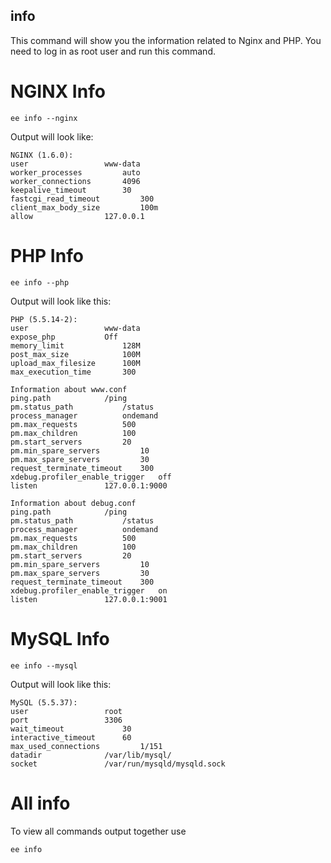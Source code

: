 ## info


This command will show you the information related to Nginx and PHP. You need to log in as root user and run this command.

# NGINX Info

	ee info --nginx

Output will look like:

	NGINX (1.6.0):
	user				 www-data
	worker_processes		 auto
	worker_connections		 4096
	keepalive_timeout		 30
	fastcgi_read_timeout		 300
	client_max_body_size		 100m
	allow				 127.0.0.1

# PHP Info

	ee info --php

Output will look like this:

	PHP (5.5.14-2):
	user				 www-data
	expose_php			 Off
	memory_limit			 128M
	post_max_size			 100M
	upload_max_filesize		 100M
	max_execution_time		 300

	Information about www.conf
	ping.path			 /ping
	pm.status_path			 /status
	process_manager			 ondemand
	pm.max_requests			 500
	pm.max_children			 100
	pm.start_servers		 20
	pm.min_spare_servers		 10
	pm.max_spare_servers		 30
	request_terminate_timeout	 300
	xdebug.profiler_enable_trigger	 off
	listen				 127.0.0.1:9000

	Information about debug.conf
	ping.path			 /ping
	pm.status_path			 /status
	process_manager			 ondemand
	pm.max_requests			 500
	pm.max_children			 100
	pm.start_servers		 20
	pm.min_spare_servers		 10
	pm.max_spare_servers		 30
	request_terminate_timeout	 300
	xdebug.profiler_enable_trigger	 on
	listen				 127.0.0.1:9001

# MySQL Info

	ee info --mysql

Output will look like this:

	MySQL (5.5.37):
	user				 root
	port				 3306
	wait_timeout			 30
	interactive_timeout		 60
	max_used_connections		 1/151
	datadir				 /var/lib/mysql/
	socket				 /var/run/mysqld/mysqld.sock

# All info
To view all commands output together use

	ee info
